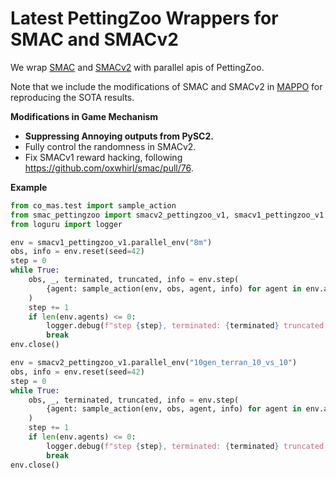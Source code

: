 # Latest PettingZoo Wrappers for SMAC and SMACv2

We wrap [SMAC](https://github.com/oxwhirl/smac) and [SMACv2](https://github.com/oxwhirl/smacv2) with parallel apis of PettingZoo.

Note that we include the modifications of SMAC and SMACv2 in [MAPPO](https://github.com/marlbenchmark/on-policy/tree/main) for reproducing the SOTA results. 

**Modifications in Game Mechanism**

- **Suppressing Annoying outputs from PySC2.**
- Fully control the randomness in SMACv2.
- Fix SMACv1 reward hacking, following https://github.com/oxwhirl/smac/pull/76.


**Example**

```python
from co_mas.test import sample_action
from smac_pettingzoo import smacv2_pettingzoo_v1, smacv1_pettingzoo_v1
from loguru import logger

env = smacv1_pettingzoo_v1.parallel_env("8m")
obs, info = env.reset(seed=42)
step = 0
while True:
    obs, _, terminated, truncated, info = env.step(
        {agent: sample_action(env, obs, agent, info) for agent in env.agents}
    )
    step += 1
    if len(env.agents) <= 0:
        logger.debug(f"step {step}, terminated: {terminated} truncated: {truncated}")
        break
env.close()

env = smacv2_pettingzoo_v1.parallel_env("10gen_terran_10_vs_10")
obs, info = env.reset(seed=42)
step = 0
while True:
    obs, _, terminated, truncated, info = env.step(
        {agent: sample_action(env, obs, agent, info) for agent in env.agents}
    )
    step += 1
    if len(env.agents) <= 0:
        logger.debug(f"step {step}, terminated: {terminated} truncated: {truncated}")
        break
env.close()
```
